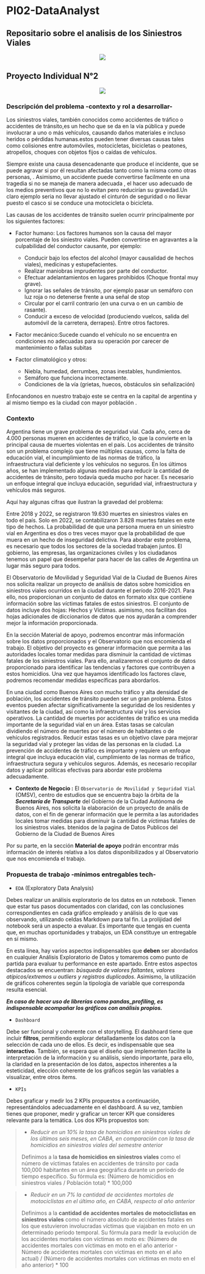 # PI02-DataAnalyst
## Repositario sobre el analisis de los **Siniestros Viales**
<p align="center">
  <img src="https://github.com/AlisterVento/PI02-DataAnalyst/assets/129628866/d5500fc5-fda2-4d01-9891-695d66358304" />
</p>

## Proyecto Individual N°2 
<p align="center">
 <img src="https://github.com/AlisterVento/PI02-DataAnalyst/assets/129628866/9e7489e1-e4d3-4afb-8a7d-e044aab8be52" />
</p>

### Descripción del problema -contexto y rol a desarrollar-

Los siniestros viales, también conocidos como accidentes de tráfico o accidentes de tránsito,es un hecho que se da en la vía pública y puede involucrar a uno o más vehículos, causando daños materiales e incluso heridos o pérdidas humanas.estos pueden tener diversas causas tales como colisiones entre automóviles, motocicletas, bicicletas o peatones, atropellos, choques con objetos fijos o caídas de vehículos.

Siempre existe una causa desencadenante que produce el incidente, que se puede agravar si por él resultan afectadas tanto como la misma como otras personas, . Asimismo, un accidente puede convertirse facilmente en una tragedia si no se maneja de manera adecuada , el hacer uso adecuado de los medios preventivos que no lo evitan pero reducirían su gravedad.Un claro  ejemplo seria no llevar ajustado el cinturón de seguridad o no llevar puesto el casco si se conduce una motocicleta o bicicleta.

Las causas de los accidentes de tránsito suelen ocurrir principalmente por los siguientes factores:

* Factor humano: Los factores humanos son la causa del mayor porcentaje de los siniestro viales. Pueden convertirse en agravantes a la culpabilidad del conductor causante, por ejemplo:
  * Conducir bajo los efectos del alcohol (mayor causalidad de hechos viales), medicinas y estupefacientes.
  * Realizar maniobras imprudentes por parte del conductor.
  * Efectuar adelantamientos en lugares prohibidos (Choque frontal muy grave).
  * Ignorar las señales de tránsito, por ejemplo pasar un semáforo con luz roja o no detenerse frente a una señal de stop
  * Circular por el carril contrario (en una curva o en un cambio de rasante).
  * Conducir a exceso de velocidad (produciendo vuelcos, salida del automóvil de la carretera, derrapes).
  Entre otros factores.
  
* Factor mecánico:Sucede cuando el vehículo no se encuentra en condiciones no adecuadas para su operación por carecer de mantenimiento o fallas subitas

* Factor climatológico y otros:
  * Niebla, humedad, derrumbes, zonas inestables, hundimientos.
  * Semáforo que funciona incorrectamente.
  * Condiciones de la vía (grietas, huecos, obstáculos sin señalización)

Enfocandonos en nuestro trabajo este se centra en la capital de argentina y al mismo tiempo es la ciudad con mayor población .

### Contexto

Argentina tiene un grave problema de seguridad vial. Cada año, cerca de 4.000 personas mueren en accidentes de tráfico, lo que la convierte en la principal causa de muertes violentas en el país.
Los accidentes de tránsito son un problema complejo que tiene múltiples causas, como la falta de educación vial, el incumplimiento de las normas de tráfico, la infraestructura vial deficiente y los vehículos no seguros.
En los últimos años, se han implementado algunas medidas para reducir la cantidad de accidentes de tránsito, pero todavía queda mucho por hacer. Es necesario un enfoque integral que incluya educación, seguridad vial, infraestructura y vehículos más seguros.

Aquí hay algunas cifras que ilustran la gravedad del problema:

Entre 2018 y 2022, se registraron 19.630 muertes en siniestros viales en todo el país.
Solo en 2022, se contabilizaron 3.828 muertes fatales en este tipo de hechos.
La probabilidad de que una persona muera en un siniestro vial en Argentina es dos o tres veces mayor que la probabilidad de que muera en un hecho de inseguridad delictiva.
Para abordar este problema, es necesario que todos los sectores de la sociedad trabajen juntos. El gobierno, las empresas, las organizaciones civiles y los ciudadanos tenemos un papel que desempeñar para hacer de las calles de Argentina un lugar más seguro para todos.

El Observatorio de Movilidad y Seguridad Vial de la Ciudad de Buenos Aires nos solicita realizar un proyecto de análisis de datos sobre homicidios en siniestros viales ocurridos en la ciudad durante el período 2016-2021.
Para ello, nos proporcionan un conjunto de datos en formato xlsx que contiene información sobre las víctimas fatales de estos siniestros. El conjunto de datos incluye dos hojas: Hechos y Víctimas.
asimismo, nos facilitan dos hojas adicionales de diccionarios de datos que nos ayudarán a comprender mejor la información proporcionada.

En la sección Material de apoyo, podremos encontrar más información sobre los datos proporcionados y el Observatorio que nos encomienda el trabajo.
El objetivo del proyecto es generar información que permita a las autoridades locales tomar medidas para disminuir la cantidad de víctimas fatales de los siniestros viales.
Para ello, analizaremos el conjunto de datos proporcionado para identificar las tendencias y factores que contribuyen a estos homicidios.
Una vez que hayamos identificado los factores clave, podremos recomendar medidas específicas para abordarlos.

En una ciudad como Buenos Aires con mucho tráfico y alta densidad de población, los accidentes de tránsito pueden ser un gran problema. Estos eventos pueden afectar significativamente la seguridad de los residentes y visitantes de la ciudad, así como la infraestructura vial y los servicios operativos.
La cantidad de muertes por accidentes de tráfico es una medida importante de la seguridad vial en un área. Estas tasas se calculan dividiendo el número de muertes por el número de habitantes o de vehículos registrados. Reducir estas tasas es un objetivo clave para mejorar la seguridad vial y proteger las vidas de las personas en la ciudad.
La prevención de accidentes de tráfico es importante y requiere un enfoque integral que incluya educación vial, cumplimiento de las normas de tráfico, infraestructura segura y vehículos seguros. Además, es necesario recopilar datos y aplicar políticas efectivas para abordar este problema adecuadamente.

* **Contexto de Negocio :**
El `Observatorio de Movilidad y Seguridad Vial` (OMSV), centro de estudios que se encuentra bajo la órbita de la ***Secretaría de Transporte*** del Gobierno de la Ciudad Autónoma de Buenos Aires, nos solicita la elaboración de un proyecto de anális de datos, con el fin de generar información que le permita a las autoridades locales tomar medidas para disminuir la cantidad de víctimas fatales de los siniestros viales.
btenidos de la pagina de Datos Publicos del Gobierno de la Ciudad de Buenos Aires

Por su parte, en la sección **Material de apoyo** podrán encontrar más información de interés relativa a los datos disponibilizados y al Observatorio que nos encomienda el trabajo.

### **Propuesta de trabajo -mínimos entregables tech-**

- `EDA` (Exploratory Data Analysis)

Debes realizar un análisis exploratorio de los datos en un notebook. Tienen que estar tus pasos documentados con claridad, con las conclusiones correspondientes en cada gráfico empleado y análisis de lo que vas observando, utilizando celdas Markdown para tal fin. La prolijidad del notebook será un aspecto a evaluar. Es importante que tengas en cuenta que, en muchas oportunidades y trabajos, un EDA constituye un entregable en sí mismo.

En esta línea, hay varios aspectos indispensables que **deben** ser abordados en cualquier Análisis Exploratorio de Datos y tomaremos como punto de partida para evaluar tu performance en este apartado. Entre estos aspectos destacados se encuentran: *búsqueda de valores faltantes, valores atípicos/extremos u outliers y registros duplicados*. Asimismo, la utilización de gráficos coherentes según la tipología de variable que corresponda resulta esencial.

***En caso de hacer uso de librerías como pandas_profiling, es indispensable acompañar los gráficos con análisis propios.***

- `Dashboard`

Debe ser funcional y coherente con el storytelling. El dasbhoard tiene que incluir **filtros**, permitiendo explorar detalladamente los datos con la selección de cada uno de ellos. Es decir, es indispensable que sea **interactivo**. También, se espera que el diseño que implementen facilite la interpretación de la información y su análisis, siendo importante, para ello, la claridad en la presentación de los datos, aspectos inherentes a la esteticidad, elección coherente de los gráficos según las variables a visualizar, entre otros ítems. 

- `KPIs`

Debes graficar y medir los 2 KPIs propuestos a continuación, representándolos adecuadamente en el dashboard. A su vez, tambíen tienes que proponer, medir y graficar un tercer KPI que consideres relevante para la temática. 
Los dos KPIs propuestos son:
> - *Reducir en un 10% la tasa de homicidios en siniestros viales de los últimos seis meses, en CABA, en comparación con la tasa de homicidios en siniestros viales del semestre anterior*
>   
> Definimos a la **tasa de homicidios en siniestros viales** como el número de víctimas fatales en accidentes de tránsito por cada 100,000 habitantes en un área geográfica durante un período de tiempo específico.
  Su fórmula es: (Número de homicidios en siniestros viales / Población total) * 100,000
  
> - *Reducir en un 7% la cantidad de accidentes mortales de motociclistas en el último año, en CABA, respecto al año anterior*
>
> Definimos a la **cantidad de accidentes mortales de motociclistas en siniestros viales** como el número absoluto de accidentes fatales en los que estuvieron involucradas víctimas que viajaban en moto en un determinado periodo temporal.
  Su fórmula para medir la evolución de los accidentes mortales con víctimas en moto es: (Número de accidentes mortales con víctimas en moto en el año anterior - Número de accidentes mortales con víctimas en moto en el año actual) / (Número de accidentes mortales con víctimas en moto en el año anterior) * 100



